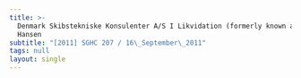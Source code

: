 ```yaml
---
title: >-
  Denmark Skibstekniske Konsulenter A/S I Likvidation (formerly known as Knud E
  Hansen
subtitle: "[2011] SGHC 207 / 16\_September\_2011"
tags: null
layout: single
---
```



